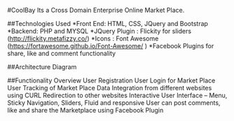 #CoolBay
Its a Cross Domain Enterprise Online Market Place.

##Technologies Used
*Front End: HTML, CSS, JQuery and Bootstrap
*Backend: PHP and MYSQL
*JQuery Plugin : Flickity for sliders (http://flickity.metafizzy.co/) 
*Icons : Font Awesome (https://fortawesome.github.io/Font-Awesome/ )
*Facebook Plugins for share, like and comment functionality

##Architecture Diagram

##Functionality Overview
User Registration
User Login for Market Place
User Tracking of Market Place
Data Integration from different websites using CURL
Redirection to other websites 
Interactive User Interface – Menu, Sticky Navigation, Sliders, Fluid and responsive
User can post comments, like and share the Marketplace using Facebook Plugin


